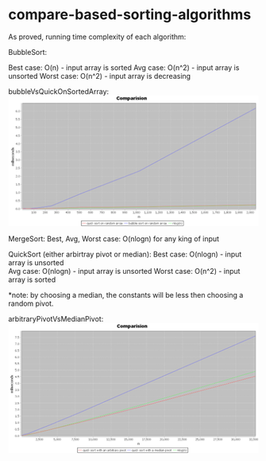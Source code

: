 # compare-based-sorting-algorithms
As proved, running time complexity of each algorithm:

BubbleSort:

Best case: O(n) - input array is sorted
Avg case: O(n^2) - input array is unsorted
Worst case: O(n^2) - input array is decreasing

bubbleVsQuickOnSortedArray:
![sorted](https://github.com/ofir1080/compare-based-sorting-algorithms/blob/master/sorted.PNG)

MergeSort:
Best, Avg, Worst case: O(nlogn) for any king of input

QuickSort (either arbirtray pivot or median):
Best case: O(nlogn) - input array is unsorted  
Avg case: O(nlogn) - input array is unsorted
Worst case: O(n^2) - input array is sorted

*note: by choosing a median, the constants will be less then choosing a random pivot.

arbitraryPivotVsMedianPivot:
![quickquick](https://github.com/ofir1080/compare-based-sorting-algorithms/blob/master/quickquick.PNG)
